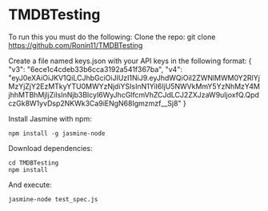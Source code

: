 # TMDBTesting


To run this you must do the following:
Clone the repo:
    git clone https://github.com/Ronin11/TMDBTesting

Create a file named keys.json with your API keys in the following format:
    {
        "v3": "6ece1c4cdeb33b6cca3192a541f367ba",
        "v4": "eyJ0eXAiOiJKV1QiLCJhbGciOiJIUzI1NiJ9.eyJhdWQiOiI2ZWNlMWM0Y2RlYjMzYjZjY2EzMTkyYTU0MWYzNjdiYSIsInN1YiI6IjU5NWVkMmY5YzNhMzY4MjhhMTBhMjljZiIsInNjb3BlcyI6WyJhcGlfcmVhZCJdLCJ2ZXJzaW9uIjoxfQ.QpdczGk8W1yvDsp2NKWk3Ca9iENgN68Igmzmzf__Sj8"
    }

Install Jasmine with npm:

    npm install -g jasmine-node

Download dependencies:

    cd TMDBTesting
    npm install

And execute:

    jasmine-node test_spec.js